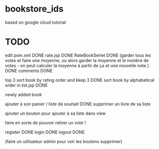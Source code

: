 # bookstore_ids

based on google cloud tutorial

# TODO

edit pom.xml DONE
rate.jsp DONE
RateBookSerlet DONE
(garder tous les votes et faire une moyenne, ou alors garder la moyenne et le nombre de votes - on peut calculer la moyenne à partir de ça et une nouvelle note.) DONE
comments DONE

top 3 sort book by rating order and kkep 3 DONE
sort book by alphabetical order in list.jsp DONE

newly added book

ajouter à son panier / liste de souhait DONE
supprimer un livre de sa liste

ajouter un bouton pour ajouter à sa liste dans view

faire en sorte de pouvoir retirer un vote !

register DONE
login DONE
logout DONE

(faire un utilisateur admin pour voir les boutons supprimer)
